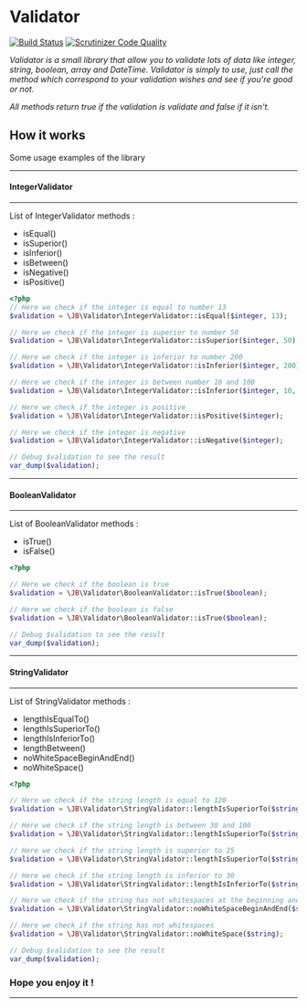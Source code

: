 # Validator
[![Build Status](https://scrutinizer-ci.com/g/razor92100/Validator/badges/build.png?b=master)](https://scrutinizer-ci.com/g/razor92100/Validator/build-status/master)
[![Scrutinizer Code Quality](https://scrutinizer-ci.com/g/razor92100/Validator/badges/quality-score.png?b=master)](https://scrutinizer-ci.com/g/razor92100/Validator/?branch=master)

*Validator is a small library that allow you to validate lots of data like integer, string, boolean, array and DateTime.
Validator is simply to use, just call the method which correspond to your validation wishes and see if you're good or not.*

*All methods return true if the validation is validate and false if it isn't.*

## How it works
Some usage examples of the library

********************************************
#### IntegerValidator
********************************************
List of IntegerValidator methods :
  - isEqual()
  - isSuperior()
  - isInferior()
  - isBetween()
  - isNegative()
  - isPositive()

```php
<?php
// Here we check if the integer is equal to number 13
$validation = \JB\Validator\IntegerValidator::isEqual($integer, 13);

// Here we check if the integer is superior to number 50
$validation = \JB\Validator\IntegerValidator::isSuperior($integer, 50);

// Here we check if the integer is inferior to number 200
$validation = \JB\Validator\IntegerValidator::isInferior($integer, 200);

// Here we check if the integer is between number 10 and 100
$validation = \JB\Validator\IntegerValidator::isInferior($integer, 10, 100);

// Here we check if the integer is positive
$validation = \JB\Validator\IntegerValidator::isPositive($integer);

// Here we check if the integer is negative
$validation = \JB\Validator\IntegerValidator::isNegative($integer);

// Debug $validation to see the result
var_dump($validation);

```
***********************************************
#### BooleanValidator
***********************************************
List of BooleanValidator methods :
  - isTrue()
  - isFalse()

```php
<?php

// Here we check if the boolean is true
$validation = \JB\Validator\BooleanValidator::isTrue($boolean);

// Here we check if the boolean is false
$validation = \JB\Validator\BooleanValidator::isTrue($boolean);

// Debug $validation to see the result
var_dump($validation);

```
*************************************************
#### StringValidator
*************************************************
List of StringValidator methods :
  - lengthIsEqualTo()
  - lengthIsSuperiorTo()
  - lengthIsInferiorTo()
  - lengthBetween()
  - noWhiteSpaceBeginAndEnd()
  - noWhiteSpace()

```php
<?php

// Here we check if the string length is equal to 120
$validation = \JB\Validator\StringValidator::lengthIsSuperiorTo($string, 120);

// Here we check if the string length is between 30 and 100
$validation = \JB\Validator\StringValidator::lengthIsSuperiorTo($string, 30, 100);

// Here we check if the string length is superior to 25
$validation = \JB\Validator\StringValidator::lengthIsSuperiorTo($string, 25);

// Here we check if the string length is inferior to 30
$validation = \JB\Validator\StringValidator::lengthIsInferiorTo($string, 30);

// Here we check if the string has not whitespaces at the beginning and at the end
$validation = \JB\Validator\StringValidator::noWhiteSpaceBeginAndEnd($string);

// Here we check if the string has not whitespaces
$validation = \JB\Validator\StringValidator::noWhiteSpace($string);

// Debug $validation to see the result
var_dump($validation);

```

### Hope you enjoy it !
*******************************************************